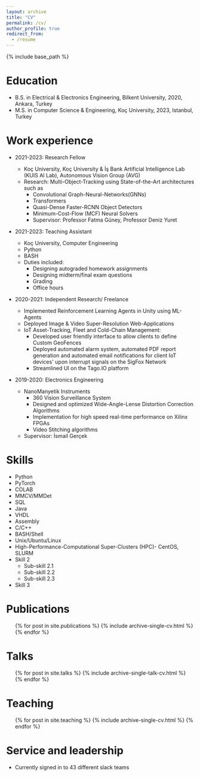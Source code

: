```yaml
---
layout: archive
title: "CV"
permalink: /cv/
author_profile: true
redirect_from:
  - /resume
---
```


{% include base_path %}

Education
======
* B.S. in Electrical & Electronics Engineering, Bilkent University, 2020, Ankara, Turkey
* M.S. in Computer Science & Engineering, Koç University, 2023, Istanbul, Turkey

Work experience
======
* 2021-2023: Research Fellow
  * Koç University, Koç University & İş Bank Artificial Intelligence Lab (KUIS AI Lab), Autonomous Vision Group (AVG)
  * Research: Multi-Object-Tracking using State-of-the-Art architectures such as
    * Convolutional Graph-Neural-Networks(GNNs)
    * Transformers
    * Quasi-Dense Faster-RCNN Object Detectors
    * Minimum-Cost-Flow (MCF) Neural Solvers  
    * Supervisor: Professor Fatma Güney, Professor Deniz Yuret
* 2021-2023: Teaching Assistant
  * Koç University, Computer Engineering
  * Python
  * BASH
  * Duties included:
    * Designing autograded homework assignments
    * Designing midterm/final exam questions
    * Grading
    * Office hours

* 2020-2021: Independent Research/ Freelance
  * Implemented Reinforcement Learning Agents in Unity using ML-Agents
  * Deployed Image & Video Super-Resolution Web-Applications
  * IoT Asset-Tracking, Fleet and Cold-Chain Management:
    * Developed user friendly interface to allow clients to define Custom GeoFences
    * Deployed automated alarm system, automated PDF report generation and automated email notifications for client IoT devices' upon interrupt signals on the SigFox Network
    * Streamlined UI on the Tago.IO platform  

* 2019-2020: Electronics Engineering
  * NanoManyetik Instruments
    * 360 Vision Surveillance System
    * Designed and optimized Wide-Angle-Lense Distortion Correction Algorithms
    * Implementation for high speed real-time performance on Xilinx FPGAs
    * Video Stitching algorithms
  * Supervisor: İsmail Gerçek
  
Skills
======
* Python
* PyTorch
* COLAB
* MMCV/MMDet
* SQL
* Java
* VHDL
* Assembly
* C/C++
* BASH/Shell
* Unix/Ubuntu/Linux
* High-Performance-Computational Super-Clusters (HPC)- CentOS, SLURM
* Skill 2
  * Sub-skill 2.1
  * Sub-skill 2.2
  * Sub-skill 2.3
* Skill 3

Publications
======
  <ul>{% for post in site.publications %}
    {% include archive-single-cv.html %}
  {% endfor %}</ul>
  
Talks
======
  <ul>{% for post in site.talks %}
    {% include archive-single-talk-cv.html %}
  {% endfor %}</ul>
  
Teaching
======
  <ul>{% for post in site.teaching %}
    {% include archive-single-cv.html %}
  {% endfor %}</ul>
  
Service and leadership
======
* Currently signed in to 43 different slack teams
